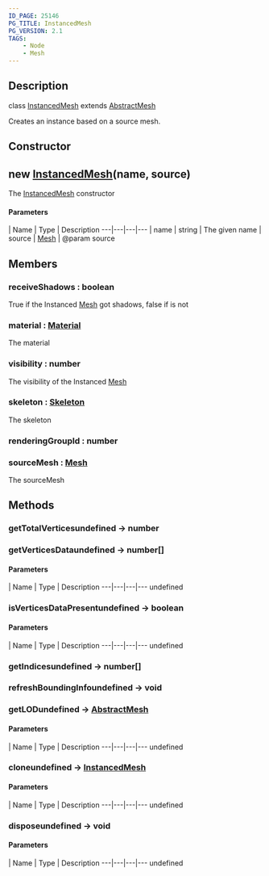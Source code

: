 ```yaml
---
ID_PAGE: 25146
PG_TITLE: InstancedMesh
PG_VERSION: 2.1
TAGS:
    - Node
    - Mesh
---
```

## Description

class [InstancedMesh](/classes/2.4/InstancedMesh) extends [AbstractMesh](/classes/2.4/AbstractMesh)

Creates an instance based on a source mesh.

## Constructor

## new [InstancedMesh](/classes/2.4/InstancedMesh)(name, source)

The [InstancedMesh](/classes/2.4/InstancedMesh) constructor

#### Parameters
 | Name | Type | Description
---|---|---|---
 | name | string |    The given name
 | source | [Mesh](/classes/2.4/Mesh) |    @param source
## Members

### receiveShadows : boolean

True if the Instanced [Mesh](/classes/2.4/Mesh) got shadows, false if is not

### material : [Material](/classes/2.4/Material)

The material

### visibility : number

The visibility of the Instanced [Mesh](/classes/2.4/Mesh)

### skeleton : [Skeleton](/classes/2.4/Skeleton)

The skeleton

### renderingGroupId : number



### sourceMesh : [Mesh](/classes/2.4/Mesh)

The sourceMesh

## Methods

### getTotalVerticesundefined &rarr; number


### getVerticesDataundefined &rarr; number[]



#### Parameters
 | Name | Type | Description
---|---|---|---
undefined
### isVerticesDataPresentundefined &rarr; boolean



#### Parameters
 | Name | Type | Description
---|---|---|---
undefined
### getIndicesundefined &rarr; number[]


### refreshBoundingInfoundefined &rarr; void


### getLODundefined &rarr; [AbstractMesh](/classes/2.4/AbstractMesh)



#### Parameters
 | Name | Type | Description
---|---|---|---
undefined
### cloneundefined &rarr; [InstancedMesh](/classes/2.4/InstancedMesh)



#### Parameters
 | Name | Type | Description
---|---|---|---
undefined
### disposeundefined &rarr; void



#### Parameters
 | Name | Type | Description
---|---|---|---
undefined
